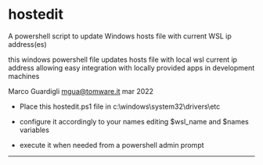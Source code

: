 # hostedit
A powershell script to update Windows hosts file with current WSL ip address(es)

this windows powershell file updates hosts file
with local wsl current ip address
allowing easy integration with locally provided
apps in development machines

Marco Guardigli
mgua@tomware.it
mar 2022

- Place this hostedit.ps1 file in 
  c:\windows\system32\drivers\etc

 - configure it accordingly to your names 
   editing $wsl_name and $names variables

 - execute it when needed from a powershell admin prompt

 ------------
